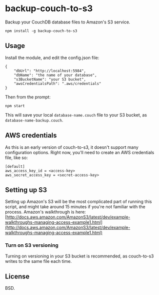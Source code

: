 backup-couch-to-s3
===========
Backup your CouchDB database files to Amazon's S3 service.

    npm install -g backup-couch-to-s3

Usage
-----------
Install the module, and edit the config.json file:

    {
	    "dbUrl": "http://localhost:5984",
	    "dbName": "the name of your database",
	    "s3BucketName": "your S3 bucket",
	    "awsCredentialsPath": ".aws/credentials"
    }

Then from the prompt:

    npm start

This will save your local `database-name.couch` file to your S3 bucket, as `database-name-backup.couch`. 

AWS credentials
-------
As this is an early version of couch-to-s3, it doesn't support many configuration options. Right now, you'll need to create an AWS credentials file, like so:

    [default]
    aws_access_key_id = <access-key>
    aws_secret_access_key = <secret-access-key>

Setting up S3
--------
Setting up Amazon's S3 will be the most complicated part of running this script, and might take around 15 minutes if you're not familiar with the process. Amazon's walkthrough is here: [http://docs.aws.amazon.com/AmazonS3/latest/dev/example-walkthroughs-managing-access-example1.html](http://docs.aws.amazon.com/AmazonS3/latest/dev/example-walkthroughs-managing-access-example1.html)

### Turn on S3 versioning
Turning on versioning in your S3 bucket is recommended, as couch-to-s3 writes to the same file each time.

License
-------
BSD.